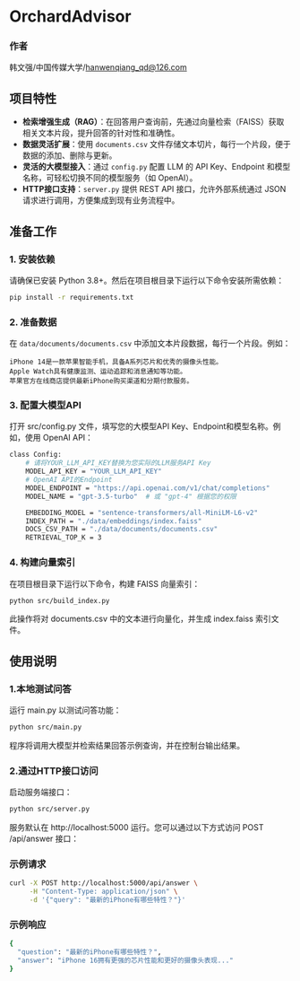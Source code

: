 # OrchardAdvisor
### 作者
韩文强/中国传媒大学/hanwenqiang_qd@126.com
## 项目特性

- **检索增强生成（RAG）**：在回答用户查询前，先通过向量检索（FAISS）获取相关文本片段，提升回答的针对性和准确性。
- **数据灵活扩展**：使用 `documents.csv` 文件存储文本切片，每行一个片段，便于数据的添加、删除与更新。
- **灵活的大模型接入**：通过 `config.py` 配置 LLM 的 API Key、Endpoint 和模型名称，可轻松切换不同的模型服务（如 OpenAI）。
- **HTTP接口支持**：`server.py` 提供 REST API 接口，允许外部系统通过 JSON 请求进行调用，方便集成到现有业务流程中。

## 准备工作

### 1. 安装依赖

请确保已安装 Python 3.8+。然后在项目根目录下运行以下命令安装所需依赖：

```bash
pip install -r requirements.txt
```
### 2. 准备数据
在 `data/documents/documents.csv` 中添加文本片段数据，每行一个片段。例如：

```csv
iPhone 14是一款苹果智能手机，具备A系列芯片和优秀的摄像头性能。
Apple Watch具有健康监测、运动追踪和消息通知等功能。
苹果官方在线商店提供最新iPhone购买渠道和分期付款服务。
```

### 3. 配置大模型API
打开 src/config.py 文件，填写您的大模型API Key、Endpoint和模型名称。例如，使用 OpenAI API：
```bash
class Config:
    # 请将YOUR_LLM_API_KEY替换为您实际的LLM服务API Key
    MODEL_API_KEY = "YOUR_LLM_API_KEY"
    # OpenAI API的Endpoint
    MODEL_ENDPOINT = "https://api.openai.com/v1/chat/completions"
    MODEL_NAME = "gpt-3.5-turbo"  # 或 "gpt-4" 根据您的权限

    EMBEDDING_MODEL = "sentence-transformers/all-MiniLM-L6-v2"
    INDEX_PATH = "./data/embeddings/index.faiss"
    DOCS_CSV_PATH = "./data/documents/documents.csv"
    RETRIEVAL_TOP_K = 3
```
### 4. 构建向量索引
在项目根目录下运行以下命令，构建 FAISS 向量索引：
```bash
python src/build_index.py
```
此操作将对 documents.csv 中的文本进行向量化，并生成 index.faiss 索引文件。


## 使用说明
### 1.本地测试问答
运行 main.py 以测试问答功能：
```bash
python src/main.py
```
程序将调用大模型并检索结果回答示例查询，并在控制台输出结果。
### 2.通过HTTP接口访问
启动服务端接口：
```bash
python src/server.py
```
服务默认在 http://localhost:5000 运行。您可以通过以下方式访问 POST /api/answer 接口：
### 示例请求
```bash
curl -X POST http://localhost:5000/api/answer \
     -H "Content-Type: application/json" \
     -d '{"query": "最新的iPhone有哪些特性？"}'
```
### 示例响应
```bash
{
  "question": "最新的iPhone有哪些特性？",
  "answer": "iPhone 16拥有更强的芯片性能和更好的摄像头表现..."
}
```






